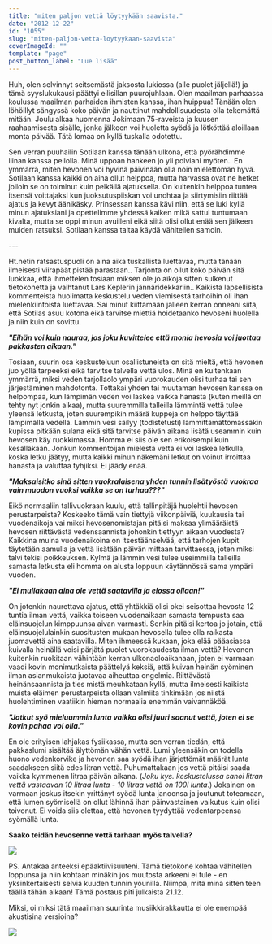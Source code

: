 ```yaml
---
title: "miten paljon vettä löytyykään saavista."
date: "2012-12-22"
id: "1055"
slug: "miten-paljon-vetta-loytyykaan-saavista"
coverImageId: ""
template: "page"
post_button_label: "Lue lisää"
---
```


Huh, olen selvinnyt seitsemästä jaksosta lukiossa (alle puolet jäljellä!) ja tämä syyslukukausi päättyi eilisillan puurojuhlaan. Olen maailman parhaassa koulussa maailman parhaiden ihmisten kanssa, ihan huippua! Tänään olen löhöillyt sängyssä koko päivän ja nauttinut mahdollisuudesta olla tekemättä mitään. Joulu alkaa huomenna Jokimaan 75-raveista ja kuusen raahaamisesta sisälle, jonka jälkeen voi huoletta syödä ja lötköttää aloillaan monta päivää. Tätä lomaa on kyllä tuskalla odotettu.  
  
Sen verran puuhailin Sotilaan kanssa tänään ulkona, että pyörähdimme liinan kanssa pellolla. Minä uppoan hankeen jo yli polviani myöten.. En ymmärrä, miten hevonen voi hyvinä päivinään olla noin mielettömän hyvä. Sotilaan kanssa kaikki on aina ollut helppoa, mutta harvassa ovat ne hetket jolloin se on toiminut kuin pelkällä ajatuksella. On kuitenkin helppoa tuntea itsensä voittajaksi kun juoksutuspiiskan voi unohtaa ja siirtymisiin riittää ajatus ja kevyt äänikäsky. Prinsessan kanssa kävi niin, että se luki kyllä minun ajatuksiani ja opettelimme yhdessä kaiken mikä sattui tuntumaan kivalta, mutta se oppi minun avuilleni eikä siitä olisi ollut enää sen jälkeen muiden ratsuksi. Sotilaan kanssa taitaa käydä vähitellen samoin.  
  
\--- 
  
Ht.netin ratsastuspuoli on aina aika tuskallista luettavaa, mutta tänään ilmeisesti viirapäät pistää parastaan.. Tarjonta on ollut koko päivän sitä luokkaa, että ihmettelen tosiaan miksen ole jo aikoja sitten sulkenut tietokonetta ja vaihtanut Lars Keplerin jännäridekkariin.. Kaikista lapsellisista kommenteista huolimatta keskustelu veden viemisestä tarhoihin oli ihan mielenkiintoista luettavaa. Sai minut kiittämään jälleen kerran onneani siitä, että Sotilas asuu kotona eikä tarvitse miettiä hoidetaanko hevoseni huolella ja niin kuin on sovittu.  
  
**_"Eihän voi kuin nauraa, jos joku kuvittelee että monia hevosia voi juottaa pakkasten aikaan."_**  
  
Tosiaan, suurin osa keskusteluun osallistuneista on sitä mieltä, että hevonen juo yöllä tarpeeksi eikä tarvitse talvella vettä ulos. Minä en kuitenkaan ymmärrä, miksi veden tarjollaolo ympäri vuorokauden olisi turhaa tai sen järjestäminen mahdotonta. Tottakai yhden tai muutaman hevosen kanssa on helpompaa, kun lämpimän veden voi laskea vaikka hanasta (kuten meillä on tehty nyt jonkin aikaa), mutta suuremmilla talleilla lämmintä vettä tulee yleensä letkusta, joten suurempikin määrä kuppeja on helppo täyttää lämpimällä vedellä. Lämmin vesi säilyy (todistetusti) lämmittämättömässäkin kupissa pitkään sulana eikä sitä tarvitse päivän aikana lisätä useammin kuin hevosen käy ruokkimassa. Homma ei siis ole sen erikoisempi kuin kesälläkään. Jonkun kommentoijan mielestä vettä ei voi laskea letkulla, koska letku jäätyy, mutta kaikki minun näkemäni letkut on voinut irroittaa hanasta ja valuttaa tyhjiksi. Ei jäädy enää.  
  
**_"Maksaisitko sinä sitten vuokralaisena yhden tunnin lisätyöstä vuokraa vain muodon vuoksi vaikka se on turhaa???"_**  
  
Eikö normaaliin tallivuokraan kuulu, että tallinpitäjä huolehtii hevosen perustarpeista? Koskeeko tämä vain tiettyjä viikonpäiviä, kuukausia tai vuodenaikoja vai miksi hevosenomistajan pitäisi maksaa ylimääräistä hevosen riittävästä vedensaannista johonkin tiettyyn aikaan vuodesta? Kaikkina muina vuodenaikoina on itsestäänselvää, että tarhojen kupit täytetään aamulla ja vettä lisätään päivän mittaan tarvittaessa, joten miksi talvi tekisi poikkeuksen. Kylmä ja lämmin vesi tulee useimmilla talleilla samasta letkusta eli homma on alusta loppuun käytännössä sama ympäri vuoden.  
  
**_"Ei mullakaan aina ole vettä saatavilla ja elossa ollaan!"_**  
  
On jotenkin naurettava ajatus, että yhtäkkiä olisi okei seisottaa hevosta 12 tuntia ilman vettä, vaikka toiseen vuodenaikaan samasta tempusta saa eläinsuojelun kimppuunsa aivan varmasti. Senkin pitäisi kertoa jo jotain, että eläinsuojelulainkin suositusten mukaan hevosella tulee olla raikasta juomavettä aina saatavilla. Miten ihmeessä kukaan, joka elää pääasiassa kuivalla heinällä voisi pärjätä puolet vuorokaudesta ilman vettä? Hevonen kuitenkin ruokitaan vähintään kerran ulkonaoloaikanaan, joten ei varmaan vaadi kovin monimutkaista päättelyä keksiä, että kuivan heinän syöminen ilman asianmukaista juotavaa aiheuttaa ongelmia. Riittävästä heinänsaannista ja ties mistä meuhkataan kyllä, mutta ilmeisesti kaikista muista eläimen perustarpeista ollaan valmiita tinkimään jos niistä huolehtiminen vaatiikin hieman normaalia enemmän vaivannäköä.  
  
**_"Jotkut syö mieluummin lunta vaikka olisi juuri saanut vettä, joten ei se kovin pahaa voi olla."_**  
  
En ole erityisen lahjakas fysiikassa, mutta sen verran tiedän, että pakkaslumi sisältää älyttömän vähän vettä. Lumi yleensäkin on todella huono vedenkorvike ja hevonen saa syödä ihan järjettömät määrät lunta saadakseen siitä edes litran vettä. Puhumattakaan jos vettä pitäisi saada vaikka kymmenen litraa päivän aikana. (_Joku kys. keskustelussa sanoi litran vettä vastaavan 10 litraa lunta - 10 litraa vettä on 100l lunta_.) Jokainen on varmaan joskus itsekin yrittänyt syödä lunta janoonsa ja joutunut toteamaan, että lumen syömisellä on ollut lähinnä ihan päinvastainen vaikutus kuin olisi toivonut. Ei voida siis olettaa, että hevonen tyydyttää vedentarpeensa syömällä lunta.  
  

**Saako teidän hevosenne vettä tarhaan myös talvella?**

  

[![](images/IMG_0400.JPG)](http://4.bp.blogspot.com/-FkQXsLaq1i4/UNUK3vmzEZI/AAAAAAAAD5k/BqIDg88nO4g/s1600/IMG_0400.JPG)

PS. Antakaa anteeksi epäaktiivisuuteni. Tämä tietokone kohtaa vähitellen loppunsa ja niin kohtaan minäkin jos muutosta arkeeni ei tule - en yksinkertaisesti selviä kuuden tunnin yöunilla. Niimpä, mitä minä sitten teen täällä tähän aikaan! Tämä postaus piti julkaista 21.12. 
  

  
Miksi, oi miksi tätä maailman suurinta musiikkirakkautta ei ole enempää akustisina versioina?  

[![](images/ak.png)](http://1.bp.blogspot.com/-9qeHAwB0x_E/UNUMFPrIFvI/AAAAAAAAD5w/BKZRkCdtQVE/s1600/ak.png)
